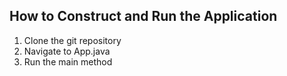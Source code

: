 ## How to Construct and Run the Application

1. Clone the git repository
2. Navigate to App.java
3. Run the main method
